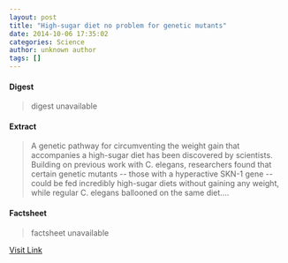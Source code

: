 ```yaml
---
layout: post
title: "High-sugar diet no problem for genetic mutants"
date: 2014-10-06 17:35:02
categories: Science
author: unknown author
tags: []
---
```



#### Digest
>digest unavailable

#### Extract
>A genetic pathway for circumventing the weight gain that accompanies a high-sugar diet has been discovered by scientists. Building on previous work with C. elegans, researchers found that certain genetic mutants -- those with a hyperactive SKN-1 gene -- could be fed incredibly high-sugar diets without gaining any weight, while regular C. elegans ballooned on the same diet....

#### Factsheet
>factsheet unavailable

[Visit Link](http://feeds.sciencedaily.com/~r/sciencedaily/~3/mHLBSRmvVmU/141006133502.htm)


